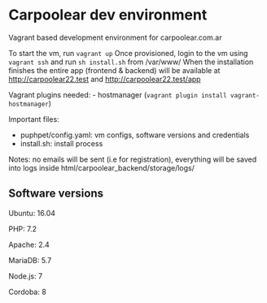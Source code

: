 
# Carpoolear dev environment
Vagrant based development environment for carpoolear.com.ar

To start the vm, run `vagrant up`
Once provisioned, login to the vm using `vagrant ssh` and run `sh install.sh` from /var/www/ 
When the installation finishes the entire app (frontend & backend) will be available at http://carpoolear22.test and http://carpoolear22.test/app

Vagrant plugins needed: - hostmanager (`vagrant plugin install vagrant-hostmanager`)

Important files:
- puphpet/config.yaml: vm configs, software versions and credentials
- install.sh: install process

Notes: no emails will be sent (i.e for registration), everything will be saved into logs inside html/carpoolear_backend/storage/logs/

## Software versions

Ubuntu: 16.04

PHP: 7.2

Apache: 2.4

MariaDB: 5.7

Node.js: 7

Cordoba: 8
